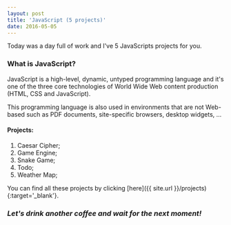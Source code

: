 ```yaml
---
layout: post
title: 'JavaScript (5 projects)'
date: 2016-05-05
---
```


Today was a day full of work and I've 5 JavaScripts projects for you.

### What is JavaScript?

JavaScript is a high-level, dynamic, untyped programming language and it's one of the three core technologies of World Wide Web content production (HTML, CSS and JavaScript).

This programming language is also used in environments that are not Web-based such as PDF documents, site-specific browsers, desktop widgets, ...

#### Projects:

1. Caesar Cipher;
2. Game Engine;
3. Snake Game;
4. Todo;
5. Weather Map;

You can find all these projects by clicking [here]({{ site.url }}/projects){:target='_blank'}.

### *Let's drink another coffee and wait for the next moment!*